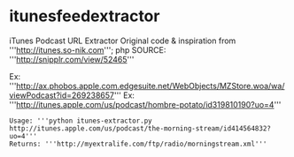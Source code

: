 itunesfeedextractor
===================

  iTunes Podcast URL Extractor
  Original code & inspiration from '''http://itunes.so-nik.com'''; php SOURCE: '''http://snipplr.com/view/52465'''

  Ex: '''http://ax.phobos.apple.com.edgesuite.net/WebObjects/MZStore.woa/wa/viewPodcast?id=269238657'''
  Ex: '''http://itunes.apple.com/us/podcast/hombre-potato/id319810190?uo=4'''

    Usage: '''python itunes-extractor.py http://itunes.apple.com/us/podcast/the-morning-stream/id414564832?uo=4'''
    Returns: '''http://myextralife.com/ftp/radio/morningstream.xml'''